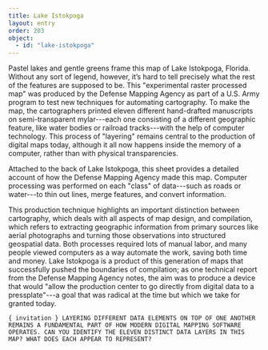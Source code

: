 ```yaml
---
title: Lake Istokpoga
layout: entry
order: 203
object:
  - id: "lake-istokpoga"
---
```


Pastel lakes and gentle greens frame this map of Lake Istokpoga, Florida. Without any sort of legend, however, it’s hard to tell precisely what the rest of the features are supposed to be. This "experimental raster processed map" was produced by the Defense Mapping Agency as part of a U.S. Army program to test new techniques for automating cartography. To make the map, the cartographers printed eleven different hand-drafted manuscripts on semi-transparent mylar---each one consisting of a different geographic feature, like water bodies or railroad tracks---with the help of computer technology. This process of "layering" remains central to the production of digital maps today, although it all now happens inside the memory of a computer, rather than with physical transparencies.

Attached to the back of Lake Istokpoga, this sheet provides a detailed account of how the Defense Mapping Agency made this map. Computer processing was performed on each "class" of data---such as roads or water---to thin out lines, merge features, and convert information.

This production technique highlights an important distinction between cartography, which deals with all aspects of map design, and compilation, which refers to extracting geographic information from primary sources like aerial photographs and turning those observations into structured geospatial data. Both processes required lots of manual labor, and many people viewed computers as a way automate the work, saving both time and money. Lake Istokpoga is a product of this generation of maps that successfully pushed the boundaries of compilation; as one technical report from the Defense Mapping Agency notes, the aim was to produce a device that would "allow the production center to go directly from digital data to a pressplate"---a goal that was radical at the time but which we take for granted today.

`{ invitation }
LAYERING DIFFERENT DATA ELEMENTS ON TOP OF ONE ANOTHER REMAINS A FUNDAMENTAL PART OF HOW MODERN DIGITAL MAPPING SOFTWARE OPERATES. CAN YOU IDENTIFY THE ELEVEN DISTINCT DATA LAYERS IN THIS MAP? WHAT DOES EACH APPEAR TO REPRESENT?
`